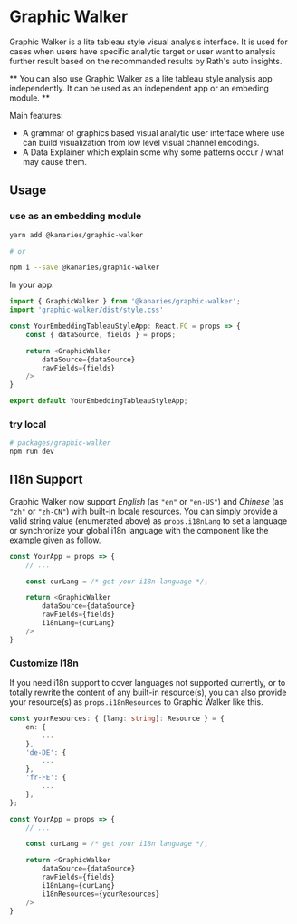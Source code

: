 # Graphic Walker
Graphic Walker is a lite tableau style visual analysis interface. It is used for cases when users have specific analytic target or user want to analysis further result based on the recommanded results by Rath's auto insights.

** You can also use Graphic Walker as a lite tableau style analysis app independently. It can be used as an independent app or an embeding module. **

Main features:

+ A grammar of graphics based visual analytic user interface where use can build visualization from low level visual channel encodings. 
+ A Data Explainer which explain some why some patterns occur / what may cause them.

## Usage

### use as an embedding module
```bash
yarn add @kanaries/graphic-walker

# or

npm i --save @kanaries/graphic-walker
```

In your app:
```typescript
import { GraphicWalker } from '@kanaries/graphic-walker';
import 'graphic-walker/dist/style.css'

const YourEmbeddingTableauStyleApp: React.FC = props => {
    const { dataSource, fields } = props;

    return <GraphicWalker
        dataSource={dataSource}
        rawFields={fields}
    />
}

export default YourEmbeddingTableauStyleApp;
```

### try local
```bash
# packages/graphic-walker
npm run dev
```


## I18n Support

Graphic Walker now support _English_ (as `"en"` or `"en-US"`) and _Chinese_ (as `"zh"` or `"zh-CN"`) with built-in locale resources. You can simply provide a valid string value (enumerated above) as `props.i18nLang` to set a language or synchronize your global i18n language with the component like the example given as follow.

```typescript
const YourApp = props => {
    // ...

    const curLang = /* get your i18n language */;

    return <GraphicWalker
        dataSource={dataSource}
        rawFields={fields}
        i18nLang={curLang}
    />
}
```

### Customize I18n

If you need i18n support to cover languages not supported currently, or to totally rewrite the content of any built-in resource(s), you can also provide your resource(s) as `props.i18nResources` to Graphic Walker like this.

```typescript
const yourResources: { [lang: string]: Resource } = {
    en: {
        ...
    },
    'de-DE': {
        ...
    },
    'fr-FE': {
        ...
    },
};

const YourApp = props => {
    // ...

    const curLang = /* get your i18n language */;

    return <GraphicWalker
        dataSource={dataSource}
        rawFields={fields}
        i18nLang={curLang}
        i18nResources={yourResources}
    />
}
```
